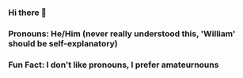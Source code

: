 ### Hi there 👋
### Pronouns: He/Him (never really understood this, 'William' should be self-explanatory)
### Fun Fact: I don't like pronouns, I prefer amateurnouns 


<!--
**flyboy85749/flyboy85749** is a ✨ _special_ ✨ repository because its `README.md` (this file) appears on your GitHub profile.

Here are some ideas to get you started:

- 🔭 I’m currently working on ...
- 🌱 I’m currently learning ...
- 👯 I’m looking to collaborate on ...
- 🤔 I’m looking for help with ...
- 💬 Ask me about ...
- 📫 How to reach me: ...
- 😄 Pronouns: ...
- ⚡ Fun fact: ...
-->
